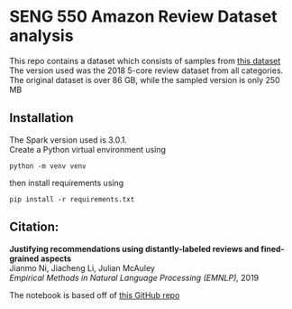 # SENG 550 Amazon Review Dataset analysis

This repo contains a dataset which consists of samples from [this dataset](http://deepyeti.ucsd.edu/jianmo/amazon/index.html)
The version used was the 2018 5-core review dataset from all categories.
The original dataset is over 86 GB, while the sampled version is only 250 MB

## Installation
The Spark version used is 3.0.1. \
Create a Python virtual environment using
```
python -m venv venv
```
then install requirements using
```
pip install -r requirements.txt
```

## Citation:
**Justifying recommendations using distantly-labeled reviews and fined-grained aspects** \
Jianmo Ni, Jiacheng Li, Julian McAuley \
*Empirical Methods in Natural Language Processing (EMNLP),* 2019

The notebook is based off of [this GitHub repo](https://github.com/noahberhe/Lobbyists4America)
